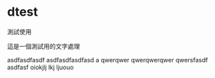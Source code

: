# dtest
測試使用

這是一個測試用的文字處理

asdfasdfasdf asdfasdfasdfasd a
qwerqwer qwerqwerqwer
qwersfasdf asdfasf
oiokjlj lkj ljuouo
